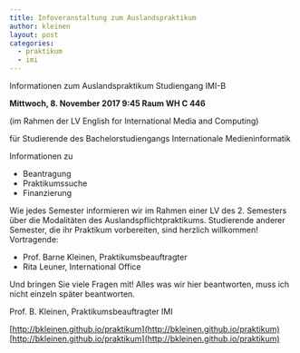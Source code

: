 ```yaml
---
title: Infoveranstaltung zum Auslandspraktikum
author: kleinen
layout: post
categories:
  - praktikum
  - imi
---
```



Informationen zum Auslandspraktikum Studiengang IMI-B

__Mittwoch, 8. November 2017 9:45 Raum WH C 446__

(im Rahmen der LV English for International Media and Computing)

für Studierende des Bachelorstudiengangs Internationale Medieninformatik

Informationen zu
- Beantragung
- Praktikumssuche
- Finanzierung

Wie jedes Semester informieren wir im Rahmen einer LV des 2. Semesters über die Modalitäten des Auslandspflichtpraktikums. Studierende anderer Semester, die ihr Praktikum vorbereiten, sind herzlich willkommen! Vortragende:

- Prof. Barne Kleinen, Praktikumsbeauftragter
- Rita Leuner, International Office

Und bringen Sie viele Fragen mit!
Alles was wir hier beantworten, muss ich nicht einzeln später beantworten.


Prof. B. Kleinen, Praktikumsbeauftragter IMI

[http://bkleinen.github.io/praktikum](http://bkleinen.github.io/praktikum)
[http://bkleinen.github.io/praktikum](http://bkleinen.github.io/praktikum)
